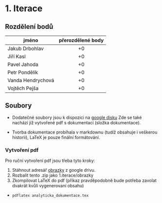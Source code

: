 # 1. Iterace

## Rozdělení bodů

| jméno              | přerozdělené body |
| ----------------   |:-------------:    |
|  Jakub Drbohlav    |         +0        |
|  Jiří Kasl         |         +0        |
|  Pavel Jahoda      |         +0        |
|  Petr Pondělík     |         +0        |
|  Vanda Hendrychová |         +0        |
|  Vojtěch Pejša     |         +0        |

## Soubory
- Dodatečné soubory jsou k dispozici na [google disku](https://drive.google.com/drive/u/1/folders/1qCQDIhJG-wts_MB1C-xEC4TojV-LuYBh)
Zde se také nachází již vytvořené pdf s dokumentací (složka dokumentace).

- Tvorba dokumentace probíhala v markdownu (tudíž obsahuje i veškerou historii), LaTeX je pouze finální formátování.

### Vytvoření pdf
Pro ruční vytvoření pdf jsou třeba tyto kroky:

1. Stáhnout adresář [obrazky](https://drive.google.com/drive/u/1/folders/1qCQDIhJG-wts_MB1C-xEC4TojV-LuYBh) z google drivu.
2. Rozbalit tento .zip jako 1.iterace/obrazky
3. Zkompilovat LaTeX do pdf (příkaz pravděpodobně bude potřeba zavolat dvakrát kvůli vygenerovaní obsahu)

 - ```pdflatex analyticka_dokumentace.tex```
